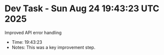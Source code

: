 # Dev Task - Sun Aug 24 19:43:23 UTC 2025
Improved API error handling
- Time: 19:43:23
- Notes: This was a key improvement step.
